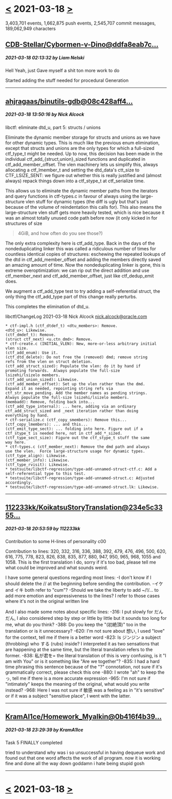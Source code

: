 # [<](2021-03-17.md) 2021-03-18 [>](2021-03-19.md)

3,403,701 events, 1,662,875 push events, 2,545,707 commit messages, 189,062,949 characters


## [CDB-Stellar/Cybormen-v-Dino@ddfa8eab7c...](https://github.com/CDB-Stellar/Cybormen-v-Dino/commit/ddfa8eab7ca2902937cdd0c66ad5c1049fe04dca)
##### 2021-03-18 02:13:32 by Liam Nelski

Hell Yeah, just Gave myself a shit ton more work to do

Started adding the stuff needed for procedural Generation

---
## [ahjragaas/binutils-gdb@08c428aff4...](https://github.com/ahjragaas/binutils-gdb/commit/08c428aff4a793b63c7dd2229ae172879623e3a2)
##### 2021-03-18 13:50:16 by Nick Alcock

libctf: eliminate dtd_u, part 5: structs / unions

Eliminate the dynamic member storage for structs and unions as we have
for other dynamic types.  This is much like the previous enum
elimination, except that structs and unions are the only types for which
a full-sized ctf_type_t might be needed.  Up to now, this decision has
been made in the individual ctf_add_{struct,union}_sized functions and
duplicated in ctf_add_member_offset.  The vlen machinery lets us
simplify this, always allocating a ctf_lmember_t and setting the
dtd_data's ctt_size to CTF_LSIZE_SENT: we figure out whether this is
really justified and (almost always) repack things down into a
ctf_stype_t at ctf_serialize time.

This allows us to eliminate the dynamic member paths from the iterators and
query functions in ctf-types.c in favour of always using the large-structure
vlen stuff for dynamic types (the diff is ugly but that's just because of the
volume of reindentation this calls for).  This also means the large-structure
vlen stuff gets more heavily tested, which is nice because it was an almost
totally unused code path before now (it only kicked in for structures of size
>4GiB, and how often do you see those?)

The only extra complexity here is ctf_add_type.  Back in the days of the
nondeduplicating linker this was called a ridiculous number of times for
countless identical copies of structures: eschewing the repeated lookups of the
dtd in ctf_add_member_offset and adding the members directly saved an amazing
amount of time.  Now the nondeduplicating linker is gone, this is extreme
overoptimization: we can rip out the direct addition and use ctf_member_next and
ctf_add_member_offset, just like ctf_dedup_emit does.

We augment a ctf_add_type test to try adding a self-referential struct, the only
thing the ctf_add_type part of this change really perturbs.

This completes the elimination of dtd_u.

libctf/ChangeLog
2021-03-18  Nick Alcock  <nick.alcock@oracle.com>

	* ctf-impl.h (ctf_dtdef_t) <dtu_members>: Remove.
	<dtd_u>: Likewise.
	(ctf_dmdef_t): Remove.
	(struct ctf_next) <u.ctn_dmd>: Remove.
	* ctf-create.c (INITIAL_VLEN): New, more-or-less arbitrary initial
	vlen size.
	(ctf_add_enum): Use it.
	(ctf_dtd_delete): Do not free the (removed) dmd; remove string
	refs from the vlen on struct deletion.
	(ctf_add_struct_sized): Populate the vlen: do it by hand if
	promoting forwards.  Always populate the full-size
	lsizehi/lsizelo members.
	(ctf_add_union_sized): Likewise.
	(ctf_add_member_offset): Set up the vlen rather than the dmd.
	Expand it as needed, repointing string refs via
	ctf_str_move_pending. Add the member names as pending strings.
	Always populate the full-size lsizehi/lsizelo members.
	(membadd): Remove, folding back into...
	(ctf_add_type_internal): ... here, adding via an ordinary
	ctf_add_struct_sized and _next iteration rather than doing
	everything by hand.
	* ctf-serialize.c (ctf_copy_smembers): Remove this...
	(ctf_copy_lmembers): ... and this...
	(ctf_emit_type_sect): ... folding into here. Figure out if a
	ctf_stype_t is needed here, not in ctf_add_*_sized.
	(ctf_type_sect_size): Figure out the ctf_stype_t stuff the same
	way here.
	* ctf-types.c (ctf_member_next): Remove the dmd path and always
	use the vlen.  Force large-structure usage for dynamic types.
	(ctf_type_align): Likewise.
	(ctf_member_info): Likewise.
	(ctf_type_rvisit): Likewise.
	* testsuite/libctf-regression/type-add-unnamed-struct-ctf.c: Add a
	self-referential type to this test.
	* testsuite/libctf-regression/type-add-unnamed-struct.c: Adjusted
	accordingly.
	* testsuite/libctf-regression/type-add-unnamed-struct.lk: Likewise.

---
## [112233kk/KoikatsuStoryTranslation@234e5c3355...](https://github.com/112233kk/KoikatsuStoryTranslation/commit/234e5c33556fab0aa6bba7c59bc39eedaaf851ae)
##### 2021-03-18 20:53:59 by 112233kk

Contribution to some H-lines of personality c00

Contribution to lines: 320, 332, 316, 336, 388, 392, 479, 476, 496, 500, 620, 616, 775, 778, 823, 826, 838, 835, 877, 880, 947, 950, 965, 968, 1055 and 1058.
This is the first translation I do, sorry if it's too bad, please tell me what could be improved and what sounds weird.

I have some general questions regarding most lines:
-I don't know if I should delete the // at the beginning before sending the contribution.
-イケ and イキ both refer to "cum"?
-Should we take the liberty to add ~/!/... to add more emotion and expressiveness to the lines? I refer to those cases where it's not in the original written line

And I also made some notes about specific lines:
-316: I put slowly for だんだん, I also considered step by step or little by little but it sounds too long for me, what do you think?
-388: Do you keep the "(初絶頂)" too in the translation or is it unnecessary?
-620: I'm not sure about 想い, I used "love" for the context, tell me if there is a better word
-823: Is ジンジン a subject (throbbing) who する (rubs) inside? I interpreted it as two sensations that are happening at the same time, but the literal translation refers to the former.
-838: 私が君を= the literal translation of this is very confusing, is it "I am with You" or is it something like "Are we together"?
-835: I had a hard time phrasing this sentence because of the "?" connotation, not sure if it's grammatically correct, please check this one
-880: I wrote "ah" to keep the っ, tell me if there is a more accurate expression
-965: I'm not sure if "intimately" keeps the meaning of the original, what would you write instead?
-968: Here I was not sure if 敏感 was a feeling as in "it's sensitive" or if it was a subject "sensitive place", I went with the latter.

---
## [KramAl1ce/Homework_Myalkin@0b416f4b39...](https://github.com/KramAl1ce/Homework_Myalkin/commit/0b416f4b39fc7efcfc3fd6836253c455107417bb)
##### 2021-03-18 23:29:39 by KramA1lce

Task 5 FINALLY completed

tried to understand why was i so unsuccessful in having dequeue work and found out that one word affects the work of all program. now it is working fine and done all the way down goddamn i hate being stupid gosh

---

# [<](2021-03-17.md) 2021-03-18 [>](2021-03-19.md)

